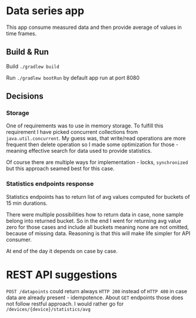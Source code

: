 # Data series app
This app consume measured data and then provide average of values in time frames.

## Build & Run

Build `./gradlew build`

Run `./gradlew bootRun` by default app run at port 8080

## Decisions

### Storage
One of requirements was to use in memory storage. 
To fulfill this requirement I have picked concurrent collections from `java.util.concurrent`. 
My guess was, that write/read operations are more frequent then delete operation so I made some 
optimization for those - meaning effective search for data used to provide statistics.

Of course there are multiple ways for implementation - locks, `synchronized` but this approach seamed best for this case.

### Statistics endpoints response
Statistics endpoints has to return list of avg values computed for buckets of 15 min durations. 

There were multiple possibilities how to return data in case, none sample belong into returned bucket.
So in the end I went for returning avg value zero for those cases and include all buckets meaning none are
not omitted, because of missing data. Reasoning is that this will make life simpler for API consumer.

At end of the day it depends on case by case.

# REST API suggestions
`POST /datapoints` could return always `HTTP 200` instead of `HTTP 400` in case data are already present - idempotence.
About `GET` endpoints those does not follow restful approach. I would rather go for `/devices/{device}/statistics/avg`
